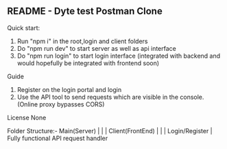 ## README - Dyte test Postman Clone

Quick start:
1. Run "npm i" in the root,login and client folders
2. Do "npm run dev" to start server as well as api interface
3. Do "npm run login" to start login interface (integrated with backend and would hopefully be integrated with frontend soon)

Guide
1. Register on the login portal and login
2. Use the API tool to send requests which are visible in the console. (Online proxy bypasses CORS)

License
None

Folder Structure:-
Main(Server)
	|
	|
	|
	Client(FrontEnd)
	|
	|
	|
	Login/Register
	|
	Fully functional API request handler